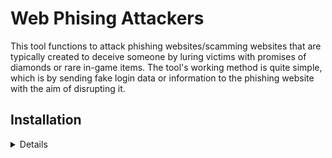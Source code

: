 # Web Phising Attackers

This tool functions to attack phishing websites/scamming websites that are typically created to deceive someone by luring victims with promises of diamonds or rare in-game items. The tool's working method is quite simple, which is by sending fake login data or information to the phishing website with the aim of disrupting it.

## Installation 


<details>
    
 - Main Menu
   - Spam Web Phising (Available)
   - Dump Proxy (Not available)
   - Check Proxy Online (Not available)
   - Auto Report Web Phising (Not available)
   - Auto Report Massal Web Phising (Not available)
   - Spam Web Phising V2 (Not available)
   - Logout
![Image](https://github.com/user-attachments/assets/3997e83c-0b08-4773-86f0-cb8041fabe4f)
 - Web Phising Spam Login
   - Input Url Target
   - Input Spam Amount
   - Input Threads
   - Log Spam
     ![Image](https://github.com/user-attachments/assets/eacdd53b-9ecc-4cfd-9358-be64bb50296b)
   - Web Testing
![Image](https://github.com/user-attachments/assets/8f2d5281-05eb-40b5-b8bf-7e4a37f0c12a)
   - Result Log Testing Web
![Image](https://github.com/user-attachments/assets/bacbb1ea-7d4a-4973-8b1d-d7f530e7d0a4)
</details>
